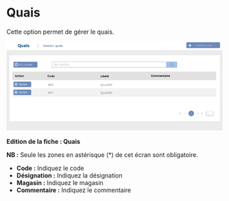 # Quais

Cette option permet de gérer le quais.

![](../../../.gitbook/assets/Quais-home.PNG)

**Edition de la fiche : Quais**

**NB :** Seule les zones en astérisque (\*) de cet écran sont obligatoire.

* **Code :** Indiquez le code
* **Désignation :** Indiquez la désignation
* **Magasin :** Indiquez le magasin
* **Commentaire :** Indiquez le commentaire

